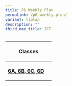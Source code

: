 ```yaml
---
title: P6 Weekly Plan
permalink: /p6-weekly-plan/
variant: tiptap
description: ""
third_nav_title: ICT
---
```

<p></p>
<p></p>
<table style="minWidth: 125px">
<colgroup>
<col>
<col>
<col>
<col>
<col>
</colgroup>
<tbody>
<tr>
<th rowspan="1" colspan="5">
<p>Classes</p>
</th>
</tr>
<tr>
<th rowspan="1" colspan="1">
<p><a href="/files/HBL_Weekly_Plan_T4W6__14_16_Oct__P6.pdf" rel="noopener nofollow" target="_blank">6A, 6B, 6C, 6D</a>
</p>
</th>
<th rowspan="1" colspan="4">
<p></p>
</th>
</tr>
</tbody>
</table>
<p></p>